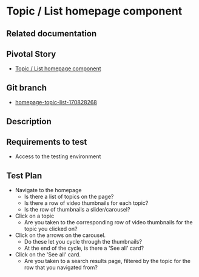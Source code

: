<!-- Generate a new file using -->
<!-- sed -e "s/\Topic List homepage component/My story/" -e "s/\170828268/156128780/" -e "s/\homepage-topic-list-170828268/`git_current_branch`/g" template.md | tee "`git_current_branch`.md" -->

# Topic / List homepage component

## Related documentation

## Pivotal Story

* [Topic / List homepage component](https://www.pivotaltracker.com/story/show/170828268)

## Git branch

* [homepage-topic-list-170828268](https://github.com/HammerMuseum/hammer-video/tree/homepage-topic-list-170828268)

## Description

## Requirements to test
- Access to the testing environment

## Test Plan
- Navigate to the homepage
  - Is there a list of topics on the page?
  - Is there a row of video thumbnails for each topic?
  - Is the row of thumbnails a slider/carousel?
- Click on a topic
  - Are you taken to the corresponding row of video thumbnails for the topic you clicked on?
- Click on the arrows on the carousel. 
  - Do these let you cycle through the thumbnails?
  - At the end of the cycle, is there a 'See all' card?
- Click on the 'See all' card.
  - Are you taken to a search results page, filtered by the topic for the row that you navigated from?
